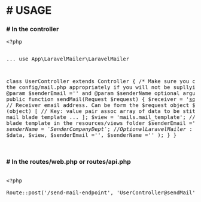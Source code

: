 <html>
<head>
	<title># laravelMailer</title>
</head>
<body>

<h1># USAGE</h1>


<h3># In the controller</h3>
<pre>
&lt;?php

...
use App\LaravelMailer\LaravelMailer

class UserController extends Controller
{
    /*
    Make sure you configure the config/mail.php appropriately
    if you will not be supllying the @param $senderEmail ='' and @param  $senderName
     optional arguments
    */
    public function sendMail(Request $request)
    {
        $receiver = 'some.receiver@example.com'; // Receiver email address. Can be form the $request object
        $data = (object) [ // Key: value pair assoc array of data to be stitched to the mail blade template
            ...
        ];
        $view = 'mails.mail_template'; // laravl blade template in the resources/views folder
        $senderEmail ='sender@compnay.com'; // Optional
        $senderName ='Sender Company Dept'; // Optional
        LaravelMailer::postMail($receiver, $data, $view, $senderEmail ='', $senderName ='' );
    }
}

</pre>

<h3># In the routes/web.php or routes/api.php</h3>

<pre>

&lt;?php

Route::post('/send-mail-endpoint', 'UserController@sendMail')->name('mail.endpoint.send');


</pre>


</body>
</html>



